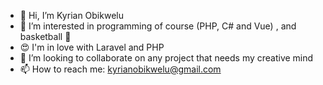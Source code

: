 - 👋 Hi, I’m Kyrian Obikwelu 
- 👀 I’m interested in programming of course (PHP, C# and Vue) , and basketball 🏀 
- 😍 I'm in love with Laravel and PHP
- 💞️ I’m looking to collaborate on any project that needs my creative mind
- 📫 How to reach me: kyrianobikwelu@gmail.com
